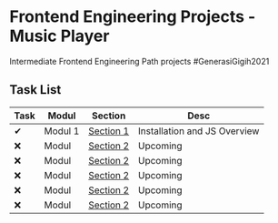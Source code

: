 # Frontend Engineering Projects - Music Player
Intermediate Frontend Engineering Path projects #GenerasiGigih2021
## Task List
Task |    Modul         | Section       | Desc
---- | -------------    | ------------- | --------------
✔    | Modul 1          | [Section 1](https://github.com/diazamaliana/gfe01079-projects/tree/section-1 "Section 1") | Installation and JS Overview
❌   | Modul            | [Section 2](https://github.com/diazamaliana/gfe01079-projects/tree/section-2 "Section 2") | Upcoming
❌   | Modul            | [Section 2](https://github.com/diazamaliana/gfe01079-projects/tree/section-2 "Section 3") | Upcoming
❌   | Modul            | [Section 2](https://github.com/diazamaliana/gfe01079-projects/tree/section-2 "Section 4") | Upcoming
❌   | Modul            | [Section 2](https://github.com/diazamaliana/gfe01079-projects/tree/section-2 "Section 5") | Upcoming
❌   | Modul            | [Section 2](https://github.com/diazamaliana/gfe01079-projects/tree/section-2 "Section 6") | Upcoming
